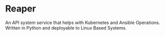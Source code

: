 # Reaper
An API system service that helps with Kubernetes and Ansible Operations. Written in Python and deployable to Linux Based Systems. 
